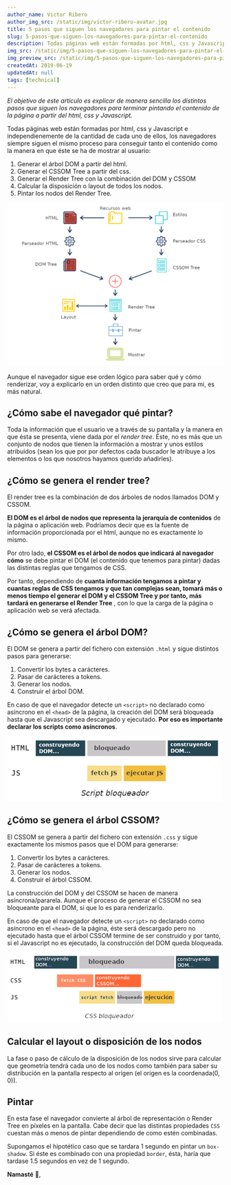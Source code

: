 ```yaml
---
author_name: Victor Ribero
author_img_src: /static/img/victor-ribero-avatar.jpg
title: 5 pasos que siguen los navegadores para pintar el contenido
slug: 5-pasos-que-siguen-los-navegadores-para-pintar-el-contenido
description: Todas páginas web están formadas por html, css y Javascript pero, ¿Sabes como el navegador trata cada uno de ellos y que pasos sigue para saber que contenido renderizar?
img_src: /static/img/5-pasos-que-siguen-los-navegadores-para-pintar-el-contenido.jpg
img_preview_src: /static/img/5-pasos-que-siguen-los-navegadores-para-pintar-el-contenido-preview.jpg
createdAt: 2019-06-19
updatedAt: null
tags: [technical]
---
```


*El objetivo de este artículo es explicar de manera sencilla los distintos pasos que siguen los navegadores para terminar pintando el contenido de la página a partir del html, css y Javascript.*

Todas páginas web están formadas por html, css y Javascript e independienemente de la cantidad de cada uno de ellos, los navegadores siempre siguen el mismo proceso para conseguir tanto el contenido como la manera en que éste se ha de mostrar al usuario:

1. Generar el árbol DOM a partir del html.
2. Generar el CSSOM Tree a partir del css.
3. Generar el Render Tree con la combinación del DOM y CSSOM
4. Calcular la disposición o layout de todos los nodos.
5. Pintar los nodos del Render Tree.

![Los distintos pasos de como el navegador renderiza el contenido siguiendo los pasos recién nombrados](/static/img/5-pasos-que-siguen-los-navegadores-para-pintar-el-contenido-1.png)

Aunque el navegador sigue ese orden lógico para saber qué y cómo renderizar, voy a explicarlo en un orden distinto que creo que para mi, es más natural.

## ¿Cómo sabe el navegador qué pintar?

Toda la información que el usuario ve a través de su pantalla y la manera en que ésta se presenta, viene dada por el *render tree*. Éste, no es más que un conjunto de nodos que tienen la información a mostrar y unos estilos atribuidos (sean los que por por defectos cada buscador le atribuye a los elementos o los que nosotros hayamos querido añadirles).

## ¿Cómo se genera el render tree?

El render tree es la combinación de dos árboles de nodos llamados DOM y CSSOM.

**El DOM es el árbol de nodos que representa la jerarquía de contenidos** de la página o aplicación web. Podríamos decir que es la fuente de información proporcionada por el html, aunque no es exactamente lo mismo.

Por otro lado, **el CSSOM es el árbol de nodos que indicará al navegador cómo** se debe pintar el DOM (el contenido que tenemos para pintar) dadas las distintas reglas que tengamos de CSS.

Por tanto, dependiendo de **cuanta información tengamos a pintar y cuantas reglas de CSS tengamos y que tan complejas sean, tomará más o menos tiempo el generar el DOM y el CSSOM Tree y por tanto, más tardará en generarse el Render Tree** , con lo que la carga de la página o aplicación web se verá afectada.


## ¿Cómo se genera el árbol DOM?

El DOM se genera a partir del fichero con extensión `.html` y sigue distintos pasos para generarse:

1. Convertir los bytes a carácteres.
2. Pasar de carácteres a tokens.
3. Generar los nodos.
4. Construir el árbol DOM.

En caso de que el navegador detecte un `<script>` no declarado como asíncrono en el `<head>` de la página, la creación del DOM será bloqueada hasta que el Javascript sea descargado y ejecutado. **Por eso es importante declarar los scripts como asíncronos**.

![Evolución temporal del proceso de generación del DOM bloqueado por un script no asíncrono](/static/img/5-pasos-que-siguen-los-navegadores-para-pintar-el-contenido-2.png)

## ¿Cómo se genera el árbol CSSOM?

El CSSOM se genera a partir del fichero con extensión `.css` y sigue exactamente los mismos pasos que el DOM para generarse:

1. Convertir los bytes a carácteres.
2. Pasar de carácteres a tokens.
3. Generar los nodos.
4. Construir el árbol CSSOM.

La construcción del DOM y del CSSOM se hacen de manera asíncrona/pararela. Aunque el proceso de generar el CSSOM no sea bloqueante para el DOM, si que lo es para renderizarlo.

En caso de que el navegador detecte un `<script>` no declarado como asíncrono en el  `<head>` de la página, éste será descargado pero no ejecutado hasta que el árbol CSSOM termine de ser construido y por tanto, si el Javascript no es ejecutado, la construcción del DOM queda bloqueada.

![Evolución temporal del proceso de generación del DOM y CSSOM bloqueado por un script no asíncrono. La ejecución del script se pospone hasta que termine el CSSOM y la construcción del DOM hasta que se ejecute el Javascript](/static/img/5-pasos-que-siguen-los-navegadores-para-pintar-el-contenido-3.png)


## Calcular el layout o disposición de los nodos

La fase o paso de cálculo de la disposición de los nodos sirve para calcular que geometría tendrá cada uno de los nodos como también para saber su distribución en la pantalla respecto al orígen (el orígen es la coordenada(0, 0)).

## Pintar

En esta fase el navegador convierte al árbol de representación o Render Tree en píxeles en la pantalla. Cabe decir que las distintas propiedades `CSS` cuestan más o menos de pintar dependiendo de como estén combinadas.

Supongamos el hipotético caso que se tardara 1 segundo en pintar un `box-shadow`. Si éste es combinado con una propiedad `border`, ésta, haría que tardase 1.5 segundos en vez de 1 segundo.




**Namasté** 🙏,